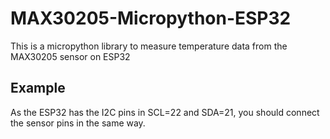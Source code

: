 # MAX30205-Micropython-ESP32
This is a micropython library to measure temperature data from the MAX30205 sensor on ESP32

## Example

As the ESP32 has the I2C pins in SCL=22 and SDA=21, you should connect the sensor pins in the same way.

